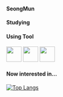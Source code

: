 <div>
<h4>SeongMun</h2>
</div>

<div>
  <h4>Studying</h4>
</div>
  
<div>
  <h4>Using Tool</h4>  
  <img src="https://cdn.jsdelivr.net/gh/devicons/devicon/icons/unity/unity-original.svg" width="40" height="40"/>
  <img src="https://cdn.jsdelivr.net/gh/devicons/devicon/icons/vscode/vscode-original.svg" width="40" height="40"/>
  <img src="https://cdn.jsdelivr.net/gh/devicons/devicon/icons/react/react-original.svg"  width="40" height="40"/>          
</div>

<div>
  <h4>Now interested in...</h4>
</div>

[![Top Langs](https://github-readme-stats.vercel.app/api/top-langs/?username=SeongMun-Hwang)](https://github.com/SeongMun-Hwang/github-readme-stats)
